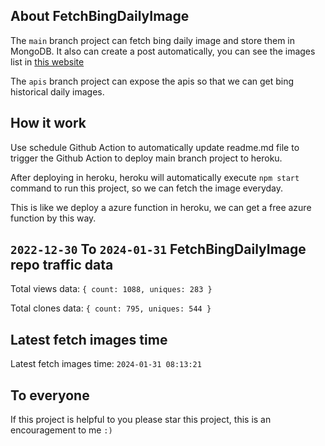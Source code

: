 ## About FetchBingDailyImage

The `main` branch project can fetch bing daily image and store them in MongoDB.
It also can create a post automatically, you can see the images list in [this website](https://oursalbum.netlify.app)

The `apis` branch project can expose the apis so that we can get bing historical daily images.

## How it work

Use schedule Github Action to automatically update readme.md file to trigger the Github Action to deploy main branch project to heroku.

After deploying in heroku, heroku will automatically execute `npm start` command to run this project, so we can fetch the image everyday.

This is like we deploy a azure function in heroku, we can get a free azure function by this way.

## `2022-12-30` To `2024-01-31` FetchBingDailyImage repo traffic data

Total views data: `{ count: 1088, uniques: 283 }`

Total clones data: `{ count: 795, uniques: 544 }`

## Latest fetch images time

Latest fetch images time: `2024-01-31 08:13:21`

## To everyone

If this project is helpful to you please star this project, this is an encouragement to me `:)`



